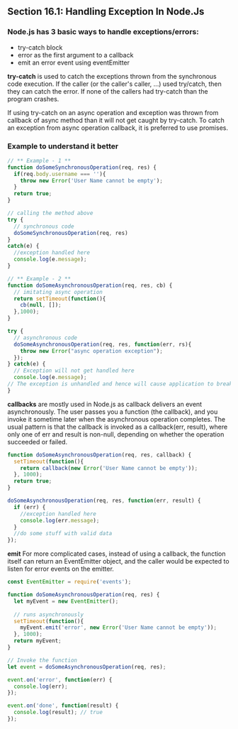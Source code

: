 ## Section 16.1: Handling Exception In Node.Js

### Node.js has 3 basic ways to handle exceptions/errors:

- try-catch block
- error as the first argument to a callback
- emit an error event using eventEmitter

**try-catch** is used to catch the exceptions thrown from the synchronous code 
execution. If the caller (or the caller's caller, ...) used try/catch, then they can 
catch the error. If none of the callers had try-catch than the program crashes.

If using try-catch on an async operation and exception was thrown from callback of 
async method than it will not get caught by try-catch. To catch an exception from 
async operation callback, it is preferred to use promises.

### Example to understand it better
```js
// ** Example - 1 **
function doSomeSynchronousOperation(req, res) {
  if(req.body.username === ''){
    throw new Error('User Name cannot be empty');
  }
  return true;
}

// calling the method above
try {
  // synchronous code
  doSomeSynchronousOperation(req, res)
}
catch(e) {
  //exception handled here
  console.log(e.message);
}

// ** Example - 2 **
function doSomeAsynchronousOperation(req, res, cb) {
  // imitating async operation
  return setTimeout(function(){
    cb(null, []);
  },1000);
}

try {
  // asynchronous code
  doSomeAsynchronousOperation(req, res, function(err, rs){
    throw new Error("async operation exception");
  });
} catch(e) {
  // Exception will not get handled here
  console.log(e.message);
// The exception is unhandled and hence will cause application to break
}
```

**callbacks** are mostly used in Node.js as callback delivers an event asynchronously. 
The user passes you a function (the callback), and you invoke it sometime later when 
the asynchronous operation completes. The usual pattern is that the callback is 
invoked as a callback(err, result), where only one of err and result is non-null,
depending on whether the operation succeeded or failed.
```js
function doSomeAsynchronousOperation(req, res, callback) {
  setTimeout(function(){
    return callback(new Error('User Name cannot be empty'));
  }, 1000);
  return true;
}

doSomeAsynchronousOperation(req, res, function(err, result) {
  if (err) {
    //exception handled here
    console.log(err.message);
  }
  //do some stuff with valid data
});
```
**emit** For more complicated cases, instead of using a callback, the function itself 
can return an EventEmitter object, and the caller would be expected to listen for 
error events on the emitter.
```js
const EventEmitter = require('events');

function doSomeAsynchronousOperation(req, res) {
  let myEvent = new EventEmitter();
  
  // runs asynchronously
  setTimeout(function(){
    myEvent.emit('error', new Error('User Name cannot be empty'));
  }, 1000);
  return myEvent;
}

// Invoke the function
let event = doSomeAsynchronousOperation(req, res);

event.on('error', function(err) {
  console.log(err);
});

event.on('done', function(result) {
  console.log(result); // true
});
```